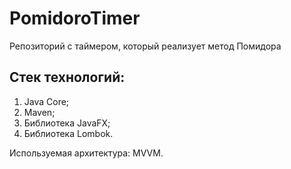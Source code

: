 # PomidoroTimer
Репозиторий с таймером, который реализует метод Помидора

## Стек технологий:
1. Java Core;
2. Maven;
3. Библиотека JavaFX;
4. Библиотека Lombok.

Используемая архитектура: MVVM.
